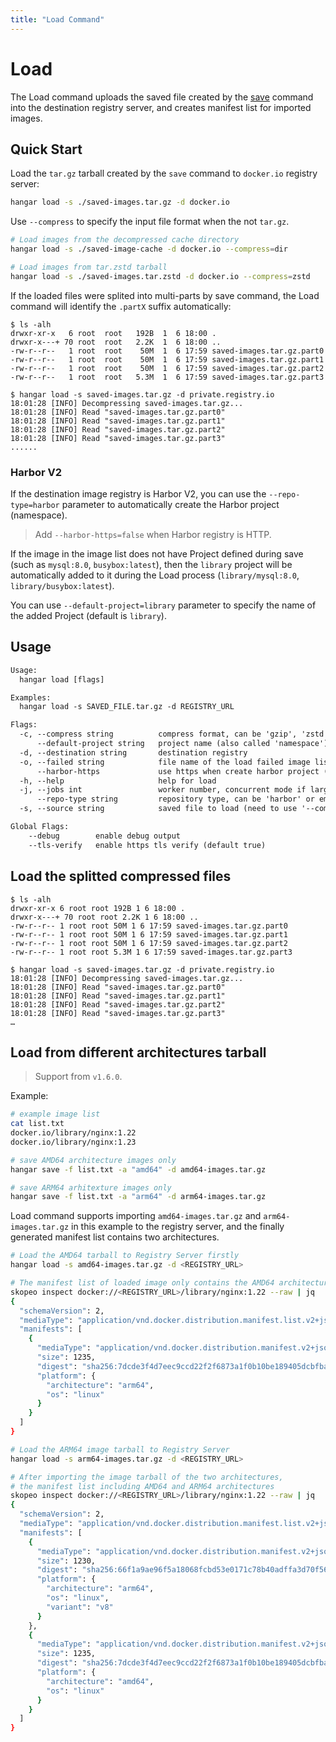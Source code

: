 ```yaml
---
title: "Load Command"
---
```


# Load

The Load command uploads the saved file created by the [save](/v1.6/save/save) command into the destination registry server, and creates manifest list for imported images.

## Quick Start

Load the `tar.gz` tarball created by the `save` command to `docker.io` registry server:

```sh
hangar load -s ./saved-images.tar.gz -d docker.io
```

Use `--compress` to specify the input file format when the not `tar.gz`.

```sh
# Load images from the decompressed cache directory
hangar load -s ./saved-image-cache -d docker.io --compress=dir

# Load images from tar.zstd tarball
hangar load -s ./saved-images.tar.zstd -d docker.io --compress=zstd
```

If the loaded files were splited into multi-parts by save command, the Load command will identify the `.partX` suffix automatically:

```console
$ ls -alh
drwxr-xr-x   6 root  root   192B  1  6 18:00 .
drwxr-x---+ 70 root  root   2.2K  1  6 18:00 ..
-rw-r--r--   1 root  root    50M  1  6 17:59 saved-images.tar.gz.part0
-rw-r--r--   1 root  root    50M  1  6 17:59 saved-images.tar.gz.part1
-rw-r--r--   1 root  root    50M  1  6 17:59 saved-images.tar.gz.part2
-rw-r--r--   1 root  root   5.3M  1  6 17:59 saved-images.tar.gz.part3

$ hangar load -s saved-images.tar.gz -d private.registry.io
18:01:28 [INFO] Decompressing saved-images.tar.gz...
18:01:28 [INFO] Read "saved-images.tar.gz.part0"
18:01:28 [INFO] Read "saved-images.tar.gz.part1"
18:01:28 [INFO] Read "saved-images.tar.gz.part2"
18:01:28 [INFO] Read "saved-images.tar.gz.part3"
......
```

### Harbor V2

If the destination image registry is Harbor V2, you can use the `--repo-type=harbor` parameter to automatically create the Harbor project (namespace).

> Add `--harbor-https=false` when Harbor registry is HTTP.

If the image in the image list does not have Project defined during save (such as `mysql:8.0`, `busybox:latest`), then the `library` project will be automatically added to it during the Load process (`library/mysql:8.0`, `library/busybox:latest`).

You can use `--default-project=library` parameter to specify the name of the added Project (default is `library`).

## Usage

```txt
Usage:
  hangar load [flags]

Examples:
  hangar load -s SAVED_FILE.tar.gz -d REGISTRY_URL

Flags:
  -c, --compress string          compress format, can be 'gzip', 'zstd' or 'dir' (default "gzip")
      --default-project string   project name (also called 'namespace') when destination image project is empty (default "library")
  -d, --destination string       destination registry
  -o, --failed string            file name of the load failed image list (default "load-failed.txt")
      --harbor-https             use https when create harbor project (default true)
  -h, --help                     help for load
  -j, --jobs int                 worker number, concurrent mode if larger than 1, max 20 (default 1)
      --repo-type string         repository type, can be 'harbor' or empty
  -s, --source string            saved file to load (need to use '--compress' to specify the file format if not gzip)

Global Flags:
    --debug        enable debug output
    --tls-verify   enable https tls verify (default true)
```

## Load the splitted compressed files

```console
$ ls -alh
drwxr-xr-x 6 root root 192B 1 6 18:00 .
drwxr-x---+ 70 root root 2.2K 1 6 18:00 ..
-rw-r--r-- 1 root root 50M 1 6 17:59 saved-images.tar.gz.part0
-rw-r--r-- 1 root root 50M 1 6 17:59 saved-images.tar.gz.part1
-rw-r--r-- 1 root root 50M 1 6 17:59 saved-images.tar.gz.part2
-rw-r--r-- 1 root root 5.3M 1 6 17:59 saved-images.tar.gz.part3

$ hangar load -s saved-images.tar.gz -d private.registry.io
18:01:28 [INFO] Decompressing saved-images.tar.gz...
18:01:28 [INFO] Read "saved-images.tar.gz.part0"
18:01:28 [INFO] Read "saved-images.tar.gz.part1"
18:01:28 [INFO] Read "saved-images.tar.gz.part2"
18:01:28 [INFO] Read "saved-images.tar.gz.part3"
…
```

## Load from different architectures tarball

> Support from `v1.6.0`.

Example:

```sh
# example image list
cat list.txt
docker.io/library/nginx:1.22
docker.io/library/nginx:1.23

# save AMD64 architecture images only
hangar save -f list.txt -a "amd64" -d amd64-images.tar.gz

# save ARM64 arhitexture images only
hangar save -f list.txt -a "arm64" -d arm64-images.tar.gz
```

Load command supports importing `amd64-images.tar.gz` and `arm64-images.tar.gz` in this example to the registry server, and the finally generated manifest list contains two architectures.

```sh
# Load the AMD64 tarball to Registry Server firstly
hangar load -s amd64-images.tar.gz -d <REGISTRY_URL>

# The manifest list of loaded image only contains the AMD64 architecture
skopeo inspect docker://<REGISTRY_URL>/library/nginx:1.22 --raw | jq
{
  "schemaVersion": 2,
  "mediaType": "application/vnd.docker.distribution.manifest.list.v2+json",
  "manifests": [
    {
      "mediaType": "application/vnd.docker.distribution.manifest.v2+json",
      "size": 1235,
      "digest": "sha256:7dcde3f4d7eec9ccd22f2f6873a1f0b10be189405dcbfbaac417487e4fb44c4b",
      "platform": {
        "architecture": "arm64",
        "os": "linux"
      }
    }
  ]
}

# Load the ARM64 image tarball to Registry Server
hangar load -s arm64-images.tar.gz -d <REGISTRY_URL>

# After importing the image tarball of the two architectures,
# the manifest list including AMD64 and ARM64 architectures
skopeo inspect docker://<REGISTRY_URL>/library/nginx:1.22 --raw | jq
{
  "schemaVersion": 2,
  "mediaType": "application/vnd.docker.distribution.manifest.list.v2+json",
  "manifests": [
    {
      "mediaType": "application/vnd.docker.distribution.manifest.v2+json",
      "size": 1230,
      "digest": "sha256:66f1a9ae96f5a18068fcbd53e0171c78b40adffa3d70f565341eb453a34bb099",
      "platform": {
        "architecture": "arm64",
        "os": "linux",
        "variant": "v8"
      }
    },
    {
      "mediaType": "application/vnd.docker.distribution.manifest.v2+json",
      "size": 1235,
      "digest": "sha256:7dcde3f4d7eec9ccd22f2f6873a1f0b10be189405dcbfbaac417487e4fb44c4b",
      "platform": {
        "architecture": "amd64",
        "os": "linux"
      }
    }
  ]
}
```
